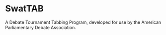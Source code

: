 SwatTAB
=======

A Debate Tournament Tabbing Program, developed for use by the American Parliamentary Debate Association.

